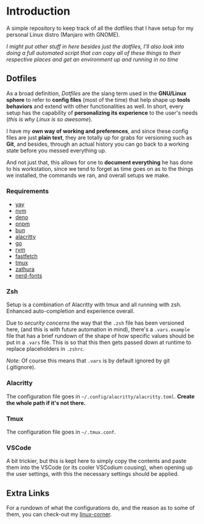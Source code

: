 # Introduction

A simple repository to keep track of all the dotfiles that I have setup for my
personal Linux distro (Manjaro with GNOME).

_I might put other stuff in here besides just the dotfiles, I'll also look into
doing a full automated script that can copy all of these things to their respective
places and get an environment up and running in no time_

## Dotfiles

As a broad definition, _Dotfiles_ are the slang term used in the **GNU/Linux sphere**
to refer to **config files** (most of the time) that help shape up **tools behaviors**
and extend with other functionalities as well. In short, every setup has the
capability of **personalizing its experience** to the user's needs (_this is why Linux
is so awesome_).

I have my **own way of working and preferences**, and since these config files are
just **plain text**, they are totally up for grabs for versioning such as **Git**,
and besides, through an actual history you can go back to a working state before
you messed everything up.

And not just that, this allows for one to **document everything** he has done to his
workstation, since we tend to forget as time goes on as to the things we installed,
the commands we ran, and overall setups we make.

### Requirements

- [yay](https://itsfoss.com/install-yay-arch-linux/)
- [nvm](https://github.com/nvm-sh/nvm?tab=readme-ov-file#installing-and-updating)
- [deno](https://docs.deno.com/runtime/getting_started/installation/)
- [pnpm](https://pnpm.io/installation)
- [bun](https://bun.com/docs/installation)
- [alacritty](https://github.com/alacritty/alacritty/blob/master/INSTALL.md)
- [go](https://go.dev/doc/install)
- [rvm](https://rvm.io/rvm/install)
- [fastfetch](https://itsfoss.com/install-yay-arch-linux/)
- [tmux](https://github.com/tmux/tmux/wiki/Installing)
- [zathura](https://archlinux.org/packages/extra/x86_64/zathura/)
- [nerd-fonts](https://archlinux.org/groups/any/nerd-fonts/)

### Zsh

Setup is a combination of Alacritty with tmux and all running with zsh. Enhanced
auto-completion and experience overall.

Due to _security concerns_ the way that the `.zsh` file has been versioned here,
(and this is with future automation in mind), there's a `.vars.example` file that
has a brief rundown of the shape of how specific values should be put in a `.vars`
file. This is so that this then gets passed down at runtime to replace placeholders
in `.zshrc`.

_Note:_ Of course this means that `.vars` is by default ignored by git (.gitignore).

### Alacritty

The configuration file goes in `~/.config/alacritty/alacritty.toml`. **Create the whole
path if it's not there.**

### Tmux

The configuration file goes in `~/.tmux.conf`.

### VSCode

A bit trickier, but this is kept here to simply copy the contents and paste them
into the VSCode (or its cooler VSCodium cousing), when opening up the user settings,
with this the necessary settings should be applied.

## Extra Links

For a rundown of what the configurations do, and the reason as to some of them,
you can check-out my [linux-corner](https://linux-corner.dsbalderrama.top/).
